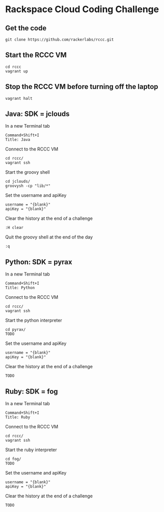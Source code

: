 # Rackspace Cloud Coding Challenge

## Get the code

    git clone https://github.com/rackerlabs/rccc.git

## Start the RCCC VM

    cd rccc
    vagrant up
    
## Stop the RCCC VM before turning off the laptop

    vagrant halt

## Java: SDK = jclouds

In a new Terminal tab

    Command+Shift+I
    Title: Java

Connect to the RCCC VM

    cd rccc/
    vagrant ssh

Start the groovy shell

    cd jclouds/
    groovysh -cp "lib/*"

Set the username and apiKey

    username = "{blank}"
    apiKey = "{blank}"
    
Clear the history at the end of a challenge

    :H clear
    
Quit the groovy shell at the end of the day

    :q

## Python: SDK = pyrax

In a new Terminal tab

    Command+Shift+I
    Title: Python

Connect to the RCCC VM

    cd rccc/
    vagrant ssh

Start the python interpreter

    cd pyrax/
    TODO

Set the username and apiKey

    username = "{blank}"
    apiKey = "{blank}"

Clear the history at the end of a challenge

    TODO

## Ruby: SDK = fog

In a new Terminal tab

    Command+Shift+I
    Title: Ruby

Connect to the RCCC VM

    cd rccc/
    vagrant ssh

Start the ruby interpreter

    cd fog/
    TODO

Set the username and apiKey

    username = "{blank}"
    apiKey = "{blank}"

Clear the history at the end of a challenge

    TODO
